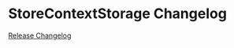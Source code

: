 # StoreContextStorage Changelog

[Release Changelog](https://github.com/spryker/store-context-storage/releases)
